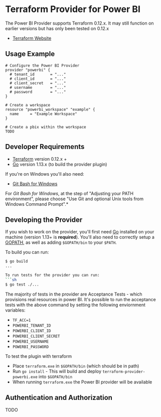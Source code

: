 # Terraform Provider for Power BI

The Power BI Provider supports Terraform 0.12.x. It may still function on earlier versions but has only been tested on 0.12.x

* [Terraform Website](https://www.terraform.io)

## Usage Example

```
# Configure the Power BI Provider
provider "powerbi" {
  # tenant_id       = "..."
  # client_id       = "..."
  # client_secret   = "..."
  # username        = "..."
  # password        = "..."
}

# Create a workspace
resource "powerbi_workspace" "example" {
  name     = "Example Workspace"
}

# Create a pbix within the workspace
TODO
```
## Developer Requirements

* [Terraform](https://www.terraform.io/downloads.html) version 0.12.x +
* [Go](https://golang.org/doc/install) version 1.13.x (to build the provider plugin)

If you're on Windows you'll also need:
* [Git Bash for Windows](https://git-scm.com/download/win)

For *Git Bash for Windows*, at the step of "Adjusting your PATH environment", please choose "Use Git and optional Unix tools from Windows Command Prompt".*

## Developing the Provider

If you wish to work on the provider, you'll first need [Go](http://www.golang.org) installed on your machine (version 1.13+ is **required**). You'll also need to correctly setup a [GOPATH](http://golang.org/doc/code.html#GOPATH), as well as adding `$GOPATH/bin` to your `$PATH`.

To build you can run:
```sh
$ go build
...

To run tests for the provider you can run:
```sh
$ go test ./...
```

The majority of tests in the provider are Acceptance Tests - which provisions real resources in power BI. It's possible to run the acceptance tests with the above command by setting the following enviornment variables: 
- `TF_ACC=1`
- `POWERBI_TENANT_ID`
- `POWERBI_CLIENT_ID`
- `POWERBI_CLIENT_SECRET`
- `POWERBI_USERNAME`
- `POWERBI_PASSWORD`

To test the plugin with terraform
- Place `terraform.exe` in `$GOPATH/bin` (which should be in path)
- Run `go install` - This will build and deploy `terraform-provider-powerbi.exe` into `$GOPATH/bin`
- When running `terraform.exe` the Power BI provider will be available


## Authentication and Authorization

TODO